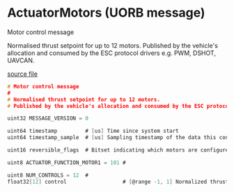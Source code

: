 # ActuatorMotors (UORB message)

Motor control message

Normalised thrust setpoint for up to 12 motors.
Published by the vehicle's allocation and consumed by the ESC protocol drivers e.g. PWM, DSHOT, UAVCAN.

[source file](https://github.com/PX4/PX4-Autopilot/blob/main/msg/versioned/ActuatorMotors.msg)

```c
# Motor control message
#
# Normalised thrust setpoint for up to 12 motors.
# Published by the vehicle's allocation and consumed by the ESC protocol drivers e.g. PWM, DSHOT, UAVCAN.

uint32 MESSAGE_VERSION = 0

uint64 timestamp         # [us] Time since system start
uint64 timestamp_sample  # [us] Sampling timestamp of the data this control response is based on

uint16 reversible_flags  # Bitset indicating which motors are configured to be reversible

uint8 ACTUATOR_FUNCTION_MOTOR1 = 101 #

uint8 NUM_CONTROLS = 12  #
float32[12] control                  # [@range -1, 1] Normalized thrust. where 1 means maximum positive thrust, -1 maximum negative (if not supported by the output, <0 maps to NaN). NaN maps to disarmed (stop the motors)

```
